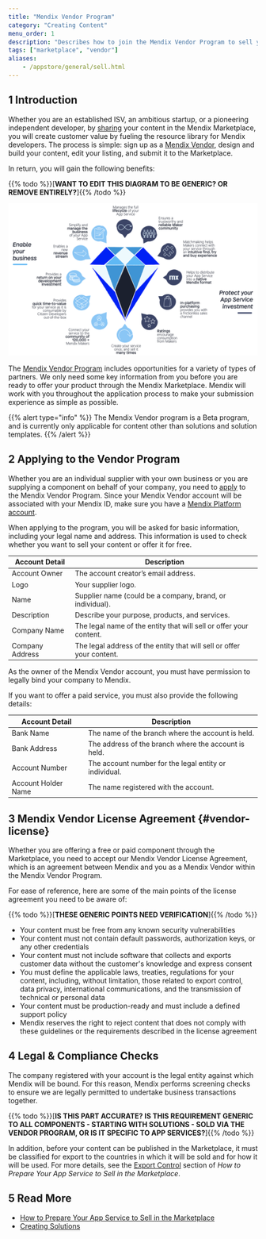 ```yaml
---
title: "Mendix Vendor Program"
category: "Creating Content"
menu_order: 1
description: "Describes how to join the Mendix Vendor Program to sell your content in the Mendix Marketplace."
tags: ["marketplace", "vendor"]
aliases:
    - /appstore/general/sell.html
---
```


## 1 Introduction

Whether you are an established ISV, an ambitious startup, or a pioneering independent developer, by [sharing](/appstore/general/share-app-store-content) your content in the Mendix Marketplace, you will create customer value by fueling the resource library for Mendix developers. The process is simple: sign up as a [Mendix Vendor](https://www.mendix.com/marketplace-vendor-program/), design and build your content, edit your listing, and submit it to the Marketplace.

In return, you will gain the following benefits:

{{% todo %}}[**WANT TO EDIT THIS DIAGRAM TO BE GENERIC? OR REMOVE ENTIRELY?**]{{% /todo %}}

![](attachments/as-sell/benefits.png)

The [Mendix Vendor Program](https://www.mendix.com/marketplace-vendor-program/) includes opportunities for a variety of types of partners. We only need some key information from you before you are ready to offer your product through the Mendix Marketplace. Mendix will work with you throughout the application process to make your submission experience as simple as possible.

{{% alert type="info" %}}
The Mendix Vendor program is a Beta program, and is currently only applicable for content other than solutions and solution templates.
{{% /alert %}}




## 2 Applying to the Vendor Program

Whether you are an individual supplier with your own business or you are supplying a component on behalf of your company, you need to [apply](https://www.mendix.com/marketplace-vendor-program/#contactForm) to the Mendix Vendor Program. Since your Mendix Vendor account will be associated with your Mendix ID, make sure you have a [Mendix Platform account](https://signup.mendix.com/). 

When applying to the program, you will be asked for basic information, including your legal name and address. This information is used to check whether you want to sell your content or offer it for free.

| Account Detail | Description |
| --- | --- |
| Account Owner | The account creator’s email address. |
| Logo | Your supplier logo. |
| Name | Supplier name (could be a company, brand, or individual). |
| Description | Describe your purpose, products, and services. |
| Company Name | The legal name of the entity that will sell or offer your content. |
| Company Address | The legal address of the entity that will sell or offer your content. |

As the owner of the Mendix Vendor account, you must have permission to legally bind your company to Mendix.

If you want to offer a paid service, you must also provide the following details:

| Account Detail | Description |
| --- | --- |
| Bank Name | The name of the branch where the account is held. |
| Bank Address | The address of the branch where the account is held. |
| Account Number | The account number for the legal entity or individual. |
| Account Holder Name | The name registered with the account. |

## 3 Mendix Vendor License Agreement {#vendor-license}

Whether you are offering a free or paid component through the Marketplace, you need to accept our Mendix Vendor License Agreement, which is an agreement between Mendix and you as a Mendix Vendor within the Mendix Vendor Program.

For ease of reference, here are some of the main points of the license agreement you need to be aware of:

{{% todo %}}[**THESE GENERIC POINTS NEED VERIFICATION**]{{% /todo %}}

* Your content must be free from any known security vulnerabilities
* Your content must not contain default passwords, authorization keys, or any other credentials
* Your content must not include software that collects and exports customer data without the customer's knowledge and express consent
* You must define the applicable laws, treaties, regulations for your content, including, without limitation, those related to export control, data privacy, international communications, and the transmission of technical or personal data
* Your content must be production-ready and must include a defined support policy
* Mendix reserves the right to reject content that does not comply with these guidelines or the requirements described in the license agreement

## 4 Legal & Compliance Checks

The company registered with your account is the legal entity against which Mendix will be bound. For this reason, Mendix performs screening checks to ensure we are legally permitted to undertake business transactions together.

{{% todo %}}[**IS THIS PART ACCURATE? IS THIS REQUIREMENT GENERIC TO ALL COMPONENTS - STARTING WITH SOLUTIONS - SOLD VIA THE VENDOR PROGRAM, OR IS IT SPECIFIC TO APP SERVICES?**]{{% /todo %}}

In addition, before your content can be published in the Marketplace, it must be classified for export to the countries in which it will be sold and for how it will be used. For more details, see the [Export Control](as-prepare#export-control) section of *How to Prepare Your App Service to Sell in the Marketplace*.

## 5 Read More

* [How to Prepare Your App Service to Sell in the Marketplace](as-prepare)
* [Creating Solutions](sol-solutions-guide)
